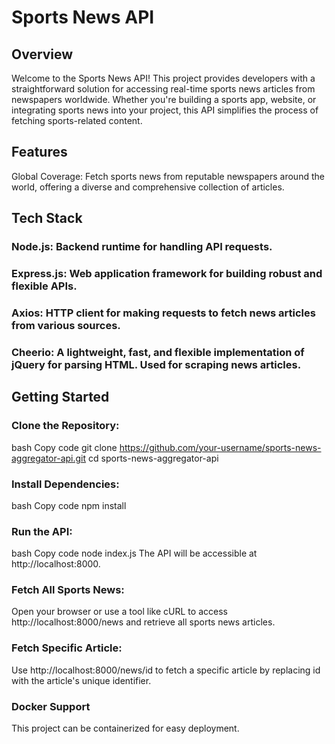 # Sports News API

## Overview
Welcome to the Sports News API! This project provides developers with a straightforward solution for accessing real-time sports news articles from newspapers worldwide. Whether you're building a sports app, website, or integrating sports news into your project, this API simplifies the process of fetching sports-related content.

## Features

Global Coverage: Fetch sports news from reputable newspapers around the world, offering a diverse and comprehensive collection of articles.

## Tech Stack

### Node.js: Backend runtime for handling API requests.

### Express.js: Web application framework for building robust and flexible APIs.

### Axios: HTTP client for making requests to fetch news articles from various sources.

### Cheerio: A lightweight, fast, and flexible implementation of jQuery for parsing HTML. Used for scraping news articles.

## Getting Started

### Clone the Repository:
bash
Copy code
git clone https://github.com/your-username/sports-news-aggregator-api.git
cd sports-news-aggregator-api

### Install Dependencies:
bash
Copy code
npm install

### Run the API:
bash
Copy code
node index.js
The API will be accessible at http://localhost:8000.

### Fetch All Sports News:
Open your browser or use a tool like cURL to access http://localhost:8000/news and retrieve all sports news articles.

### Fetch Specific Article:
Use http://localhost:8000/news/id to fetch a specific article by replacing id with the article's unique identifier.

### Docker Support
This project can be containerized for easy deployment.
